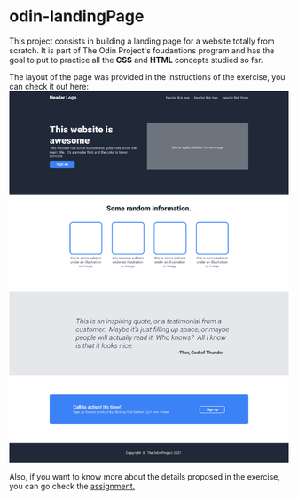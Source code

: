 # odin-landingPage
This project consists in building a landing page for a website totally from scratch. It is part of The Odin Project's foudantions program and has the goal to put to practice all the **CSS** and **HTML** concepts studied so far.

The layout of the page was provided in the instructions of the exercise, you can check it out here: ![here.](./desired-layout.png) 

Also, if you want to know more about the details proposed in the exercise, you can go check the [assignment.](https://www.theodinproject.com/paths/foundations/courses/foundations/lessons/landing-page)